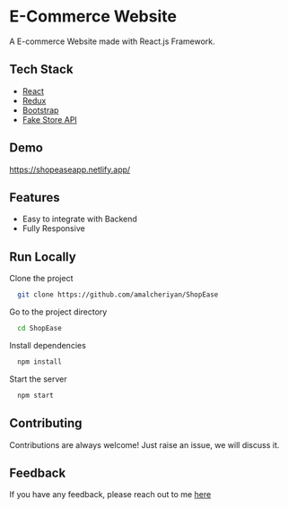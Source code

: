 # E-Commerce Website
A E-commerce Website made with React.js Framework.

## Tech Stack
* [React](https://reactjs.org/)
* [Redux](https://redux.js.org/)
* [Bootstrap](https://getbootstrap.com/)
* [Fake Store API](https://fakestoreapi.com/)

## Demo
https://shopeaseapp.netlify.app/

## Features
- Easy to integrate with Backend
- Fully Responsive

## Run Locally
Clone the project

```bash
  git clone https://github.com/amalcheriyan/ShopEase
```

Go to the project directory

```bash
  cd ShopEase
```

Install dependencies

```bash
  npm install
```

Start the server

```bash
  npm start
```


## Contributing

Contributions are always welcome!
Just raise an issue, we will discuss it.


## Feedback

If you have any feedback, please reach out to me [here](https://amalcheriyan.netlify.app/#contact)


